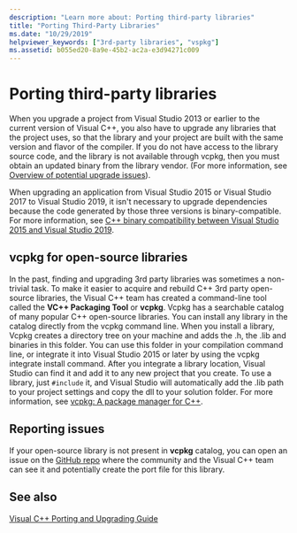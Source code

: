 ```yaml
---
description: "Learn more about: Porting third-party libraries"
title: "Porting Third-Party Libraries"
ms.date: "10/29/2019"
helpviewer_keywords: ["3rd-party libraries", "vspkg"]
ms.assetid: b055ed20-8a9e-45b2-ac2a-e3d94271c009
---
```

# Porting third-party libraries

When you upgrade a project from Visual Studio 2013 or earlier to the current version of Visual C++, you also have to upgrade any libraries that the project uses, so that the library and your project are built with the same version and flavor of the compiler. If you do not have access to the library source code, and the library is not available through vcpkg, then you must obtain an updated binary from the library vendor. (For more information, see [Overview of potential upgrade issues](overview-of-potential-upgrade-issues-visual-cpp.md)).

When upgrading an application from Visual Studio 2015 or Visual Studio 2017 to Visual Studio 2019, it isn't necessary to upgrade dependencies because the code generated by those three versions is binary-compatible. For more information, see [C++ binary compatibility between Visual Studio 2015 and Visual Studio 2019](binary-compat-2015-2017.md).

## vcpkg for open-source libraries

In the past, finding and upgrading 3rd party libraries was sometimes a non-trivial task. To make it easier to acquire and rebuild C++ 3rd party open-source libraries, the Visual C++ team has created a command-line tool called the **VC++ Packaging Tool** or **vcpkg**. Vcpkg has a searchable catalog of many popular C++ open-source libraries. You can install any library in the catalog directly from the vcpkg command line. When you install a library, Vcpkg creates a directory tree on your machine and adds the .h, the .lib and binaries in this folder. You can use this folder in your compilation command line, or integrate it into Visual Studio 2015 or later by using the vcpkg integrate install command. After you integrate a library location, Visual Studio can find it and add it to any new project that you create. To use a library, just `#include` it, and Visual Studio will automatically add the .lib path to your project settings and copy the dll to your solution folder. For more information, see [vcpkg: A package manager for C++](../build/vcpkg.md).

## Reporting issues

If your open-source library is not present in **vcpkg** catalog, you can open an issue on the [GitHub repo](https://github.com/Microsoft/vcpkg/issues) where the community and the Visual C++ team can see it and potentially create the port file for this library.

## See also

[Visual C++ Porting and Upgrading Guide](visual-cpp-porting-and-upgrading-guide.md)
